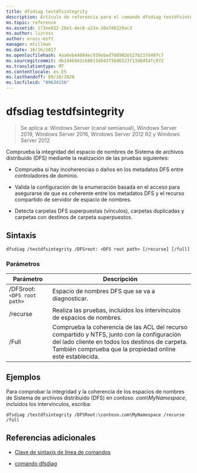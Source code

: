 ```yaml
---
title: dfsdiag testdfsintegrity
description: Artículo de referencia para el comando dfsdiag testdfsintegrity, que comprueba la integridad del espacio de nombres Sistema de archivos distribuido (DFS).
ms.topic: reference
ms.assetid: 173ee832-26e1-4ec8-a23a-38a7d6229ac3
ms.author: lizross
author: eross-msft
manager: mtillman
ms.date: 10/16/2017
ms.openlocfilehash: 4aa6eb44084ec939ebed708982e527b237d407c7
ms.sourcegitcommit: db2d46842c68813d043738d6523f13d8454fc972
ms.translationtype: MT
ms.contentlocale: es-ES
ms.lasthandoff: 09/10/2020
ms.locfileid: "89634156"
---
```

# <a name="dfsdiag-testdfsintegrity"></a>dfsdiag testdfsintegrity

> Se aplica a: Windows Server (canal semianual), Windows Server 2019, Windows Server 2016, Windows Server 2012 R2 y Windows Server 2012

Comprueba la integridad del espacio de nombres de Sistema de archivos distribuido (DFS) mediante la realización de las pruebas siguientes:

- Comprueba si hay incoherencias o daños en los metadatos DFS entre controladores de dominio.

- Valida la configuración de la enumeración basada en el acceso para asegurarse de que es coherente entre los metadatos DFS y el recurso compartido de servidor de espacio de nombres.

- Detecta carpetas DFS superpuestas (vínculos), carpetas duplicadas y carpetas con destinos de carpeta superpuestos.

## <a name="syntax"></a>Sintaxis

```
dfsdiag /testdfsintegrity /DFSroot: <DFS root path> [/recurse] [/full]
```

### <a name="parameters"></a>Parámetros

| Parámetro | Descripción |
| --------- | ----------- |
| /DFSroot: `<DFS root path>` | Espacio de nombres DFS que se va a diagnosticar. |
| /recurse | Realiza las pruebas, incluidos los intervínculos de espacios de nombres. |
| /Full | Comprueba la coherencia de las ACL del recurso compartido y NTFS, junto con la configuración del lado cliente en todos los destinos de carpeta. También comprueba que la propiedad online esté establecida. |

## <a name="examples"></a>Ejemplos

Para comprobar la integridad y la coherencia de los espacios de nombres de Sistema de archivos distribuido (DFS) en *contoso. com\MyNamespace*, incluidos los intervínculos, escriba:

```
dfsdiag /testdfsintegrity /DFSRoot:\contoso.com\MyNamespace /recurse /full
```

## <a name="additional-references"></a>Referencias adicionales

- [Clave de sintaxis de línea de comandos](command-line-syntax-key.md)

- [comando dfsdiag](dfsdiag.md)
